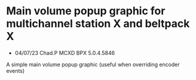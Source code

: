 # Main volume popup graphic for multichannel station X and beltpack X

- 04/07/23 Chad.P MCXD BPX 5.0.4.5846

A simple main volume popup graphic (useful when overriding encoder events)

